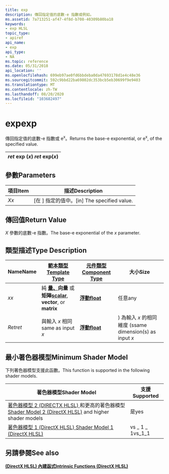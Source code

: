 ```yaml
---
title: exp
description: 傳回指定值的底數-e 指數或例如。
ms.assetid: 7a713251-af47-4f8d-b708-40309b80ba18
keywords:
- exp HLSL
topic_type:
- apiref
api_name:
- exp
api_type:
- NA
ms.topic: reference
ms.date: 05/31/2018
api_location: ''
ms.openlocfilehash: 699eb97ae0fd6bbdeba0da47693178d1e4c48e36
ms.sourcegitcommit: 592c9bbd22ba69802dc353bcb5eb30699f9e9403
ms.translationtype: MT
ms.contentlocale: zh-TW
ms.lasthandoff: 08/20/2020
ms.locfileid: "103682497"
---
```

# <a name="exp"></a><span data-ttu-id="dd821-104">exp</span><span class="sxs-lookup"><span data-stu-id="dd821-104">exp</span></span>

<span data-ttu-id="dd821-105">傳回指定值的底數-e 指數或 e<sup>x</sup>。</span><span class="sxs-lookup"><span data-stu-id="dd821-105">Returns the base-e exponential, or e<sup>x</sup>, of the specified value.</span></span>



| <span data-ttu-id="dd821-106">*ret* exp (*x*) </span><span class="sxs-lookup"><span data-stu-id="dd821-106">*ret* exp(*x*)</span></span> |
|----------------|



 

## <a name="parameters"></a><span data-ttu-id="dd821-107">參數</span><span class="sxs-lookup"><span data-stu-id="dd821-107">Parameters</span></span>



| <span data-ttu-id="dd821-108">項目</span><span class="sxs-lookup"><span data-stu-id="dd821-108">Item</span></span>                                                   | <span data-ttu-id="dd821-109">描述</span><span class="sxs-lookup"><span data-stu-id="dd821-109">Description</span></span>                            |
|--------------------------------------------------------|----------------------------------------|
| <span data-ttu-id="dd821-110"><span id="x"></span><span id="X"></span>*X*</span><span class="sxs-lookup"><span data-stu-id="dd821-110"><span id="x"></span><span id="X"></span>*x*</span></span><br/> | <span data-ttu-id="dd821-111">\[在 \] 指定的值中。</span><span class="sxs-lookup"><span data-stu-id="dd821-111">\[in\] The specified value.</span></span><br/> |



 

## <a name="return-value"></a><span data-ttu-id="dd821-112">傳回值</span><span class="sxs-lookup"><span data-stu-id="dd821-112">Return Value</span></span>

<span data-ttu-id="dd821-113">*X* 參數的底數-e 指數。</span><span class="sxs-lookup"><span data-stu-id="dd821-113">The base-e exponential of the *x* parameter.</span></span>

## <a name="type-description"></a><span data-ttu-id="dd821-114">類型描述</span><span class="sxs-lookup"><span data-stu-id="dd821-114">Type Description</span></span>



| <span data-ttu-id="dd821-115">Name</span><span class="sxs-lookup"><span data-stu-id="dd821-115">Name</span></span>  | [<span data-ttu-id="dd821-116">**範本類型**</span><span class="sxs-lookup"><span data-stu-id="dd821-116">**Template Type**</span></span>](dx-graphics-hlsl-intrinsic-functions.md)                                                  | [<span data-ttu-id="dd821-117">**元件類型**</span><span class="sxs-lookup"><span data-stu-id="dd821-117">**Component Type**</span></span>](dx-graphics-hlsl-intrinsic-functions.md) | <span data-ttu-id="dd821-118">大小</span><span class="sxs-lookup"><span data-stu-id="dd821-118">Size</span></span>                           |
|-------|----------------------------------------------------------------------------------------------------------------|----------------------------------------------------------------|--------------------------------|
| <span data-ttu-id="dd821-119">*x*</span><span class="sxs-lookup"><span data-stu-id="dd821-119">*x*</span></span>   | <span data-ttu-id="dd821-120">純 [**量、**](dx-graphics-hlsl-intrinsic-functions.md)**向量** 或 **矩陣**</span><span class="sxs-lookup"><span data-stu-id="dd821-120">[**scalar**](dx-graphics-hlsl-intrinsic-functions.md), **vector**, or **matrix**</span></span> | [<span data-ttu-id="dd821-121">**浮動**</span><span class="sxs-lookup"><span data-stu-id="dd821-121">**float**</span></span>](/windows/desktop/WinProg/windows-data-types)                        | <span data-ttu-id="dd821-122">任意</span><span class="sxs-lookup"><span data-stu-id="dd821-122">any</span></span>                            |
| <span data-ttu-id="dd821-123">*Ret*</span><span class="sxs-lookup"><span data-stu-id="dd821-123">*ret*</span></span> | <span data-ttu-id="dd821-124">與輸入 *x* 相同</span><span class="sxs-lookup"><span data-stu-id="dd821-124">same as input *x*</span></span>                                                                                              | [<span data-ttu-id="dd821-125">**浮動**</span><span class="sxs-lookup"><span data-stu-id="dd821-125">**float**</span></span>](/windows/desktop/WinProg/windows-data-types)                        | <span data-ttu-id="dd821-126">) 為輸入 *x* 的相同維度 (s</span><span class="sxs-lookup"><span data-stu-id="dd821-126">same dimension(s) as input *x*</span></span> |



 

## <a name="minimum-shader-model"></a><span data-ttu-id="dd821-127">最小著色器模型</span><span class="sxs-lookup"><span data-stu-id="dd821-127">Minimum Shader Model</span></span>

<span data-ttu-id="dd821-128">下列著色器模型支援此函數。</span><span class="sxs-lookup"><span data-stu-id="dd821-128">This function is supported in the following shader models.</span></span>



| <span data-ttu-id="dd821-129">著色器模型</span><span class="sxs-lookup"><span data-stu-id="dd821-129">Shader Model</span></span>                                                                       | <span data-ttu-id="dd821-130">支援</span><span class="sxs-lookup"><span data-stu-id="dd821-130">Supported</span></span> |
|------------------------------------------------------------------------------------|-----------|
| <span data-ttu-id="dd821-131">[著色器模型 2 (DIRECTX HLSL) ](dx-graphics-hlsl-sm2.md) 和更高的著色器模型</span><span class="sxs-lookup"><span data-stu-id="dd821-131">[Shader Model 2 (DirectX HLSL)](dx-graphics-hlsl-sm2.md) and higher shader models</span></span> | <span data-ttu-id="dd821-132">是</span><span class="sxs-lookup"><span data-stu-id="dd821-132">yes</span></span>       |
| [<span data-ttu-id="dd821-133">著色器模型 1 (DirectX HLSL) </span><span class="sxs-lookup"><span data-stu-id="dd821-133">Shader Model 1 (DirectX HLSL)</span></span>](dx-graphics-hlsl-sm1.md)                          | <span data-ttu-id="dd821-134">vs \_ 1 \_ 1</span><span class="sxs-lookup"><span data-stu-id="dd821-134">vs\_1\_1</span></span>  |



 

## <a name="see-also"></a><span data-ttu-id="dd821-135">另請參閱</span><span class="sxs-lookup"><span data-stu-id="dd821-135">See also</span></span>

<dl> <dt>

[<span data-ttu-id="dd821-136">**(DirectX HLSL) 內建函式**</span><span class="sxs-lookup"><span data-stu-id="dd821-136">**Intrinsic Functions (DirectX HLSL)**</span></span>](dx-graphics-hlsl-intrinsic-functions.md)
</dt> </dl>

 


